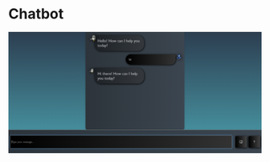 # Chatbot
<img align="right" alt="coding" width="1500" src="https://github.com/strikerdev35/Chatbot/blob/main/chatbot.png">
